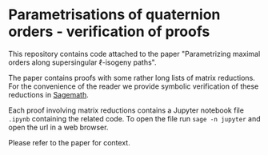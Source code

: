 # Parametrisations of quaternion orders - verification of proofs

This repository contains code attached to the paper "Parametrizing maximal orders along supersingular $\ell$-isogeny paths".

The paper contains proofs with some rather long lists of matrix reductions. For the convenience of the reader we provide symbolic verification of these reductions in [Sagemath](https://www.sagemath.org/).

Each proof involving matrix reductions contains a Jupyter notebook file `.ipynb` containing the related code. To open the file run `sage -n jupyter` and open the url in a web browser.

Please refer to the paper for context.